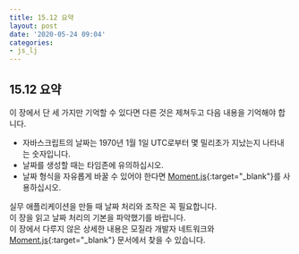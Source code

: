 ```yaml
---
title: 15.12 요약
layout: post
date: '2020-05-24 09:04'
categories:
- js_lj
---
```


## 15.12 요약

이 장에서 단 세 가지만 기억할 수 있다면 다른 것은 제쳐두고 다음 내용을 기억해야 합니다.

* 자바스크립트의 날짜는 1970년 1월 1일 UTC로부터 몇 밀리초가 지났는지 나타내는 숫자입니다.
* 날짜를 생성할 때는 타임존에 유의하십시오.
* 날짜 형식을 자유롭게 바꿀 수 있어야 한다면 [Moment.js](https://momentjs.com/){:target="_blank"}를 사용하십시오.

실무 애플리케이션을 만들 때 날짜 처리와 조작은 꼭 필요합니다.  
이 장을 읽고 날짜 처리의 기본을 파악했기를 바랍니다.  
이 장에서 다루지 않은 상세한 내용은 모질라 개발자 네트워크와 [Moment.js](https://momentjs.com/){:target="_blank"} 문서에서 찾을 수 있습니다.